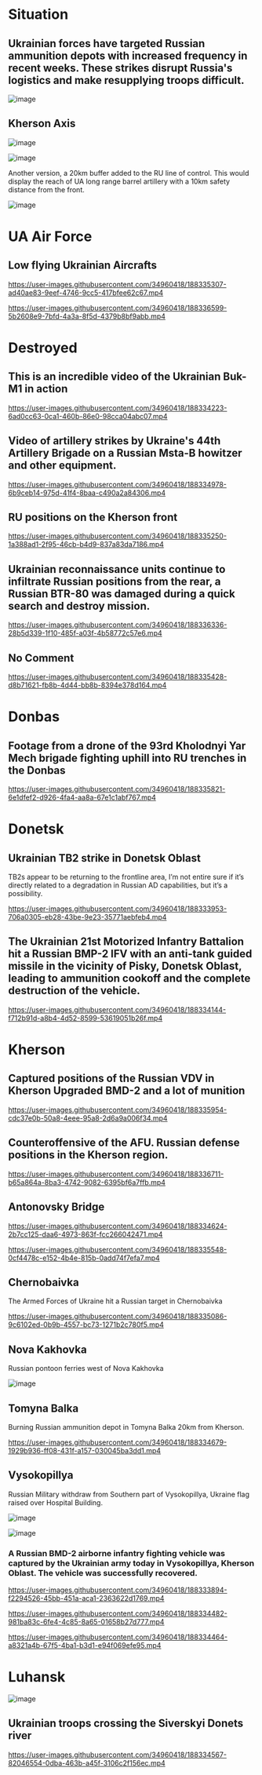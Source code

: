 # Situation

## Ukrainian forces have targeted Russian ammunition depots with increased frequency in recent weeks. These strikes disrupt Russia's logistics and make resupplying troops difficult.

![image](https://user-images.githubusercontent.com/34960418/188335997-64a9ee6b-bef8-4ef8-b8fc-aee829306c55.png)


## Kherson Axis

![image](https://user-images.githubusercontent.com/34960418/188336649-6d878b2a-98ca-4359-9a64-b90f271c21c1.png)

![image](https://user-images.githubusercontent.com/34960418/188334297-0c1bf4cd-f5a4-491e-83a6-a8b11ce245dc.png)

Another version, a 20km buffer added to the RU line of control. This would display the reach of UA long range barrel artillery with a 10km safety distance from the front.

![image](https://user-images.githubusercontent.com/34960418/188334317-408bd697-70f9-4a50-8e90-aea031455a75.png)


# UA Air Force

## Low flying Ukrainian Aircrafts

https://user-images.githubusercontent.com/34960418/188335307-ad40ae83-9eef-4746-9cc5-417bfee62c67.mp4

https://user-images.githubusercontent.com/34960418/188336599-5b2608e9-7bfd-4a3a-8f5d-4379b8bf9abb.mp4



# Destroyed

## This is an incredible video of the Ukrainian Buk-M1 in action

https://user-images.githubusercontent.com/34960418/188334223-6ad0cc63-0ca1-460b-86e0-98cca04abc07.mp4


## Video of artillery strikes by Ukraine's 44th Artillery Brigade on a Russian Msta-B howitzer and other equipment.

https://user-images.githubusercontent.com/34960418/188334978-6b9ceb14-975d-41f4-8baa-c490a2a84306.mp4


## RU positions on the Kherson front

https://user-images.githubusercontent.com/34960418/188335250-1a388ad1-2f95-46cb-b4d9-837a83da7186.mp4


## Ukrainian reconnaissance units continue to infiltrate Russian positions from the rear, a Russian BTR-80 was damaged during a quick search and destroy mission.

https://user-images.githubusercontent.com/34960418/188336336-28b5d339-1f10-485f-a03f-4b58772c57e6.mp4


## No Comment

https://user-images.githubusercontent.com/34960418/188335428-d8b71621-fb8b-4d44-bb8b-8394e378d164.mp4


# Donbas

## Footage from a drone of the 93rd Kholodnyi Yar  Mech brigade fighting uphill into RU trenches in the Donbas

https://user-images.githubusercontent.com/34960418/188335821-6e1dfef2-d926-4fa4-aa8a-67e1c1abf767.mp4


# Donetsk

## Ukrainian TB2 strike in Donetsk Oblast

TB2s appear to be returning to the frontline area, I’m not entire sure if it’s directly related to a degradation in Russian AD capabilities, but it’s a possibility.

https://user-images.githubusercontent.com/34960418/188333953-706a0305-eb28-43be-9e23-35771aebfeb4.mp4


## The Ukrainian 21st Motorized Infantry Battalion hit a Russian BMP-2 IFV with an anti-tank guided missile in the vicinity of Pisky, Donetsk Oblast, leading to ammunition cookoff and the complete destruction of the vehicle.

https://user-images.githubusercontent.com/34960418/188334144-f712b91d-a8b4-4d52-8599-53619051b26f.mp4


# Kherson 

## Captured positions of the Russian VDV in Kherson Upgraded BMD-2 and a lot of munition

https://user-images.githubusercontent.com/34960418/188335954-cdc37e0b-50a8-4eee-95a8-2d6a9a006f34.mp4


## Counteroffensive of the AFU. Russian defense positions in the Kherson region.

https://user-images.githubusercontent.com/34960418/188336711-b65a864a-8ba3-4742-9082-6395bf6a7ffb.mp4


## Antonovsky Bridge

https://user-images.githubusercontent.com/34960418/188334624-2b7cc125-daa6-4973-863f-fcc266042471.mp4

https://user-images.githubusercontent.com/34960418/188335548-0cf4478c-e152-4b4e-815b-0add74f7efa7.mp4


## Chernobaivka

The Armed Forces of Ukraine hit a Russian target in Chernobaivka

https://user-images.githubusercontent.com/34960418/188335086-9c6102ed-0b9b-4557-bc73-1271b2c780f5.mp4


## Nova Kakhovka

Russian pontoon ferries west of Nova Kakhovka

![image](https://user-images.githubusercontent.com/34960418/188335157-11e195b6-75d4-4027-8abc-dcc56d4e4410.png)


## Tomyna Balka

Burning Russian ammunition depot in Tomyna Balka 20km from Kherson.

https://user-images.githubusercontent.com/34960418/188334679-1929b936-ff08-431f-a157-030045ba3dd1.mp4


## Vysokopillya

Russian Military withdraw from Southern part of Vysokopillya, Ukraine flag raised over Hospital Building.

![image](https://user-images.githubusercontent.com/34960418/188335601-c97aa745-a274-4681-a08e-b760e16990e7.png)

![image](https://user-images.githubusercontent.com/34960418/188335617-40c5303b-88fe-44a0-bc13-3c388dff4cfa.png)


### A Russian BMD-2 airborne infantry fighting vehicle was captured by the Ukrainian army today in Vysokopillya, Kherson Oblast. The vehicle was successfully recovered.

https://user-images.githubusercontent.com/34960418/188333894-f2294526-45bb-451a-aca1-2363622d1769.mp4

https://user-images.githubusercontent.com/34960418/188334482-981ba83c-6fe4-4c85-8a65-01658b27d777.mp4

https://user-images.githubusercontent.com/34960418/188334464-a8321a4b-67f5-4ba1-b3d1-e94f069efe95.mp4


# Luhansk

![image](https://user-images.githubusercontent.com/34960418/188336975-758ced85-9d89-451e-a853-173a5d48ff14.png)

## Ukrainian troops crossing the Siverskyi Donets river

https://user-images.githubusercontent.com/34960418/188334567-82046554-0dba-463b-a45f-3106c2f156ec.mp4
